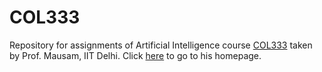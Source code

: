 # COL333
Repository for assignments of Artificial Intelligence course [COL333](http://www.cse.iitd.ernet.in/~mausam/courses/col333/autumn2018/) taken by Prof. Mausam, IIT Delhi. Click [here](http://www.cse.iitd.ernet.in/~mausam/) to go to his homepage.
